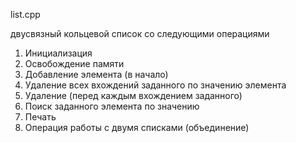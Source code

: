 list.cpp 

  двусвязный кольцевой список со следующими операциями
  1. Инициализация
  2. Освобождение памяти
  3. Добавление элемента (в начало)
  4. Удаление всех вхождений заданного по значению элемента
  5. Удаление (перед каждым вхождением заданного)
  6. Поиск заданного элемента по значению
  7. Печать
  8. Операция работы с двумя списками (объединение)
